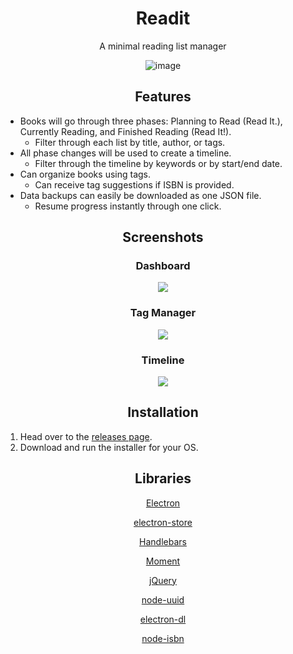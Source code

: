 <h1 align="center">Readit</h1>

<p align="center">A minimal reading list manager</p>

<p align="center">
  <img src="https://i.imgur.com/GnXXSbW.png" alt="image">
</p>

<h2 align="center">Features</h2>

* Books will go through three phases: Planning to Read (Read It.), Currently Reading, and Finished Reading (Read It!).
  * Filter through each list by title, author, or tags.
* All phase changes will be used to create a timeline.
  * Filter through the timeline by keywords or by start/end date.
* Can organize books using tags. 
  * Can receive tag suggestions if ISBN is provided.
* Data backups can easily be downloaded as one JSON file.
  * Resume progress instantly through one click.

<!-- <h2 align="center">Demonstration</h2>

<p align="center">
  <a href="https://www.youtube.com/watch?v=HO3uTBC0Ilo">
    <img src="https://i.imgur.com/CjAIDjN.png">
  </a>
</p> -->

<h2 align="center">Screenshots</h2>

<h3 align="center">Dashboard</h3>

<p align="center">
  <img src="https://i.imgur.com/LiqOzcT.png">
</p>

<h3 align="center">Tag Manager</h3>

<p align="center">
  <img src="https://i.imgur.com/tPvczue.png">
</p>

<h3 align="center">Timeline</h3>

<p align="center">
  <img src="https://i.imgur.com/963Iz4O.png">
</p>

<h2 align="center">Installation</h2>

1. Head over to the <a href="https://github.com/sohamashodiya/readit/releases">releases page</a>.
2. Download and run the installer for your OS. 

<h2 align="center">Libraries</h2>

<p align="center">
  <a href="https://electronjs.org/">Electron</a>
</p>
<p align="center">
  <a href="https://github.com/sindresorhus/electron-store">electron-store</a>
</p>
<p align="center">
  <a href="http://handlebarsjs.com/">Handlebars</a>
</p>
<p align="center">
  <a href="https://momentjs.com/">Moment</a>
</p>
<p align="center">
  <a href="https://jquery.com/">jQuery</a>
</p>
<p align="center">
  <a href="https://github.com/kelektiv/node-uuid">node-uuid</a>
</p>
<p align="center">
  <a href="https://github.com/sindresorhus/electron-dl">electron-dl</a>
</p>
<p align="center">
  <a href="https://github.com/palmerabollo/node-isbn">node-isbn</a>
</p>


